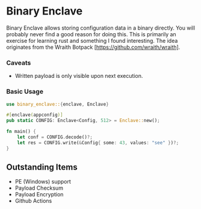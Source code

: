 # Binary Enclave

Binary Enclave allows storing configuration data in a binary directly. You will
probably never find a good reason for doing this. This is primarily an exercise
for learning rust and something I found interesting. The idea originates from
the Wraith Botpack [https://github.com/wraith/wraith].

### Caveats

* Written payload is only visible upon next execution.

### Basic Usage

```rust
use binary_enclave::{enclave, Enclave}

#[enclave(appconfig)]
pub static CONFIG: Enclave<Config, 512> = Enclave::new();

fn main() {
    let conf = CONFIG.decode()?;
    let res = CONFIG.write(&Config{ some: 43, values: "see" })?;
}
```

## Outstanding Items

- PE (Windows) support
- Payload Checksum
- Payload Encryption
- Github Actions
